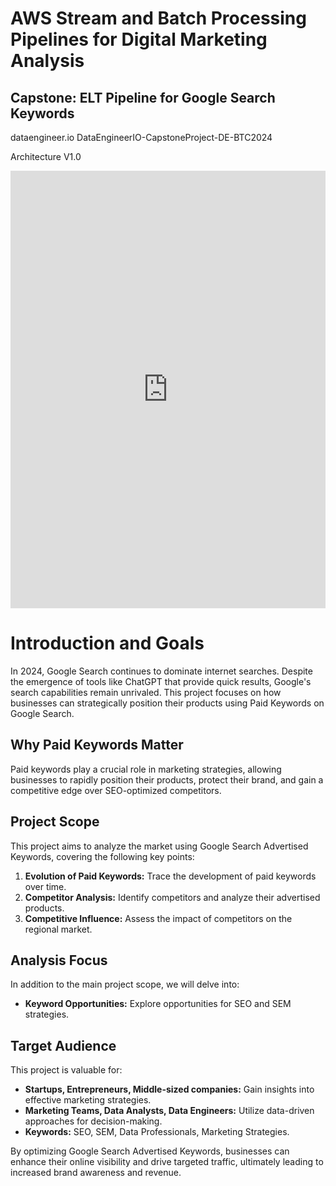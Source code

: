# AWS Stream and Batch Processing Pipelines for Digital Marketing Analysis

## Capstone: ELT Pipeline for Google Search Keywords
dataengineer.io
DataEngineerIO-CapstoneProject-DE-BTC2024

Architecture V1.0
<iframe frameborder="0" style="width:100%;height:700px;" src="https://viewer.diagrams.net/?tags=%7B%7D&highlight=0000ff&edit=_blank&layers=1&nav=1#G1vvm3tRAUStz0YnUa04GjmA_GuhsoZeCe"></iframe>

# Introduction and Goals

In 2024, Google Search continues to dominate internet searches. Despite the emergence of tools like ChatGPT that provide quick results, Google's search capabilities remain unrivaled. This project focuses on how businesses can strategically position their products using Paid Keywords on Google Search.

## Why Paid Keywords Matter

Paid keywords play a crucial role in marketing strategies, allowing businesses to rapidly position their products, protect their brand, and gain a competitive edge over SEO-optimized competitors.

## Project Scope

This project aims to analyze the market using Google Search Advertised Keywords, covering the following key points:

1. **Evolution of Paid Keywords:** Trace the development of paid keywords over time.
2. **Competitor Analysis:** Identify competitors and analyze their advertised products.
3. **Competitive Influence:** Assess the impact of competitors on the regional market.

## Analysis Focus

In addition to the main project scope, we will delve into:

- **Keyword Opportunities:** Explore opportunities for SEO and SEM strategies.

## Target Audience

This project is valuable for:

- **Startups, Entrepreneurs, Middle-sized companies:** Gain insights into effective marketing strategies.
- **Marketing Teams, Data Analysts, Data Engineers:** Utilize data-driven approaches for decision-making.
- **Keywords:** SEO, SEM, Data Professionals, Marketing Strategies.

By optimizing Google Search Advertised Keywords, businesses can enhance their online visibility and drive targeted traffic, ultimately leading to increased brand awareness and revenue.
